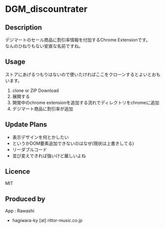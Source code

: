 # DGM_discountrater

## Description
デジマートのセール商品に割引率情報を付加するChrome Extensionです。  
なんのひねりもない安直な名前ですね。

## Usage

ストアにあげるつもりはないので使いたければここをクローンするとよいとおもいます。

1. clone or ZIP Download
1. 展開する
1. 開発中のchrome extensionを追加する流れでディレクトリをchromeに追加
1. デジマート商品に割引率が追加

## Update Plans

+ 表示デザインを何とかしたい
+ というかDOM要素追加できないのはなぜ(現状は上書きしてる)
+ リーダブルコード
+ 並び変えできれば強いけど厳しいよね

## Licence
MIT

## Produced by
App : Rawashi  
   + hagiwara-ky [at] rittor-music.co.jp   
